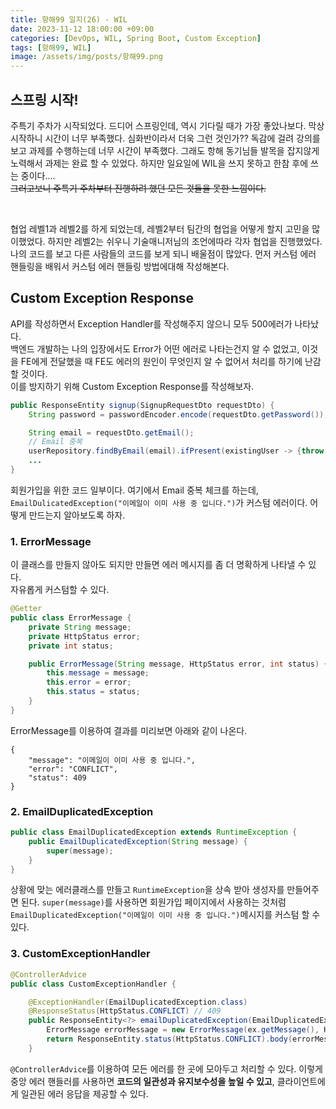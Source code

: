 ```yaml
---
title: 항해99 일지(26) - WIL
date: 2023-11-12 18:00:00 +09:00
categories: [DevOps, WIL, Spring Boot, Custom Exception]
tags: [항해99, WIL]
image: /assets/img/posts/항해99.png
---
```


## 스프링 시작!
주특기 주차가 시작되었다. 드디어 스프링인데, 역시 기다릴 때가 가장 좋았나보다. 막상 시작하니 시간이 너무 부족했다. 심화반이라서 더욱 그런 것인가?? 독감에 걸려 강의를 보고 과제를 수행하는데 너무 시간이 부족했다. 그래도 항해 동기님들 발목을 잡지않게 노력해서 과제는 완료 할 수 있었다. 하지만 일요일에 WIL을 쓰지 못하고 한참 후에 쓰는 중이다....    
~~그러고보니 주특기 주차부터 진행하려 했던 모든 것들을 못한 느낌이다.~~

<br>

협업 레벨1과 레벨2를 하게 되었는데, 레벨2부터 팀간의 협업을 어떻게 할지 고민을 많이했었다. 하지만 레벨2는 쉬우니 기술매니저님의 조언에따라 각자 협업을 진행했었다. 
나의 코드를 보고 다른 사람들의 코드를 보게 되니 배울점이 많았다. 먼저 커스텀 에러 핸들링을 배워서 커스텀 에러 핸들링 방법에대해 작성해본다.

## Custom Exception Response
API를 작성하면서 Exception Handler를 작성해주지 않으니 모두 500에러가 나타났다.    
백엔드 개발하는 나의 입장에서도 Error가 어떤 에러로 나타는건지 알 수 없었고, 이것을 FE에게 전달했을 때 FE도 에러의 원인이 무엇인지 알 수 없어서 처리를 하기에 난감할 것이다.    
이를 방지하기 위해 Custom Exception Response를 작성해보자.

```java
public ResponseEntity signup(SignupRequestDto requestDto) {
	String password = passwordEncoder.encode(requestDto.getPassword());

	String email = requestDto.getEmail();
	// Email 중복
	userRepository.findByEmail(email).ifPresent(existingUser -> {throw new EmailDuplicatedException("이메일이 이미 사용 중 입니다.");});
	...
}
```
회원가입을 위한 코드 일부이다. 여기에서 Email 중복 체크를 하는데, `EmailDulicatedException("이메일이 이미 사용 중 입니다.")`가 커스텀 에러이다.
어떻게 만드는지 알아보도록 하자.

### 1. ErrorMessage 
이 클래스를 만들지 않아도 되지만 만들면 에러 메시지를 좀 더 명확하게 나타낼 수 있다.    
자유롭게 커스텀할 수 있다.
```java
@Getter
public class ErrorMessage {
    private String message;
    private HttpStatus error;
    private int status;

    public ErrorMessage(String message, HttpStatus error, int status) {
        this.message = message;
        this.error = error;
        this.status = status;
    }
}
```

ErrorMessage를 이용하여 결과를 미리보면 아래와 같이 나온다.
```
{
    "message": "이메일이 이미 사용 중 입니다.",
    "error": "CONFLICT",
    "status": 409
}
```

### 2. EmailDuplicatedException

```java
public class EmailDuplicatedException extends RuntimeException {
    public EmailDuplicatedException(String message) {
        super(message);
    }
}
```
상황에 맞는 에러클래스를 만들고 `RuntimeException`을 상속 받아 생성자를 만들어주면 된다. `super(message)`를 사용하면 회원가입 페이지에서 사용하는 것처럼 `EmailDuplicatedException("이메일이 이미 사용 중 입니다.")`메시지를 커스텀 할 수 있다.

### 3. CustomExceptionHandler

```java
@ControllerAdvice
public class CustomExceptionHandler {

    @ExceptionHandler(EmailDuplicatedException.class)
    @ResponseStatus(HttpStatus.CONFLICT) // 409
    public ResponseEntity<?> emailDuplicatedException(EmailDuplicatedException ex) {
        ErrorMessage errorMessage = new ErrorMessage(ex.getMessage(), HttpStatus.CONFLICT, HttpStatus.CONFLICT.value());
        return ResponseEntity.status(HttpStatus.CONFLICT).body(errorMessage);
    }
```
`@ControllerAdvice`를 이용하여 모든 에러를 한 곳에 모아두고 처리할 수 있다. 이렇게 중앙 에러 핸들러를 사용하면 **코드의 일관성과 유지보수성을 높일 수 있고**, 클라이언트에게 일관된 에러 응답을 제공할 수 있다.
